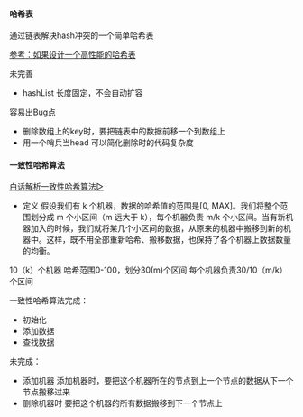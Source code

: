 #### 哈希表

通过链表解决hash冲突的一个简单哈希表

[参考：如果设计一个高性能的哈希表](https://time.geekbang.org/column/article/64586)

未完善
- hashList 长度固定，不会自动扩容 

容易出Bug点
- 删除数组上的key时，要把链表中的数据前移一个到数组上
- 用一个哨兵当head 可以简化删除时的代码复杂度


#### 一致性哈希算法
[白话解析一致性哈希算法▷](https://www.zsythink.net/archives/1182 "tiitle")
- 定义
  假设我们有 k 个机器，数据的哈希值的范围是[0, MAX]。我们将整个范围划分成 m 个小区间（m 远大于 k），每个机器负责 m/k 个小区间。当有新机器加入的时候，我们就将某几个小区间的数据，从原来的机器中搬移到新的机器中。这样，既不用全部重新哈希、搬移数据，也保持了各个机器上数据数量的均衡。 

10（k）个机器  哈希范围0-100，划分30(m)个区间   每个机器负责30/10（m/k） 个区间

一致性哈希算法完成：
- 初始化
- 添加数据
- 查找数据

未完成：
- 添加机器
  添加机器时，要把这个机器所在的节点到上一个节点的数据从下一个节点搬移过来
- 删除机器时
  要把这个机器的所有数据搬移到下一个节点上